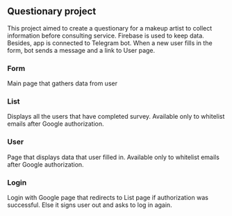 ## Questionary project

This project aimed to create a questionary for a makeup artist to collect information before consulting service. Firebase is used to keep data. Besides, app is connected to Telegram bot. When a new user fills in the form, bot sends a message and a link to User page.

### Form

Main page that gathers data from user

### List

Displays all the users that have completed survey. Available only to whitelist emails after Google authorization.

### User

Page that displays data that user filled in. Available only to whitelist emails after Google authorization.

### Login

Login with Google page that redirects to List page if authorization was successful. Else it signs user out and asks to log in again.

